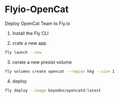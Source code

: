 # Flyio-OpenCat
Deploy OpenCat Team to Fly.io

1. Install the Fly CLI

2. crate a new app

```sh
fly launch --now
```

3. cerate a new presist volume

```sh
fly volumes create opencat --region hkg --size 1
```

4. deploy

```sh
fly deploy --image bayedev/opencatd:latest
```
